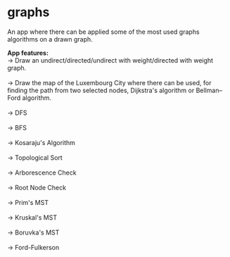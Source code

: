 # graphs
An app where there can be applied some of the most used graphs algorithms on a drawn graph.<br>

**App features:**<br>
-> Draw an undirect/directed/undirect with weight/directed with weight graph.<br><br>
-> Draw the map of the Luxembourg City where there can be used, for finding the path from two selected nodes, Dijkstra's algorithm or Bellman–Ford algorithm.<br><br>
-> DFS<br><br>
-> BFS<br><br>
-> Kosaraju's Algorithm<br><br>
-> Topological Sort<br><br>
-> Arborescence Check<br><br>
-> Root Node Check<br><br>
-> Prim's MST<br><br>
-> Kruskal's MST<br><br>
-> Boruvka's MST<br><br>
-> Ford-Fulkerson 
